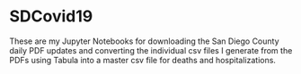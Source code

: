 # SDCovid19

These are my Jupyter Notebooks for downloading the San Diego County daily PDF updates and converting the individual csv files I generate from the PDFs using Tabula into a master csv file for deaths and hospitalizations.
